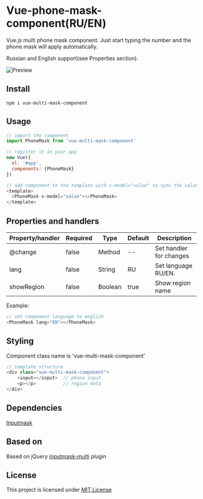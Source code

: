 # Vue-phone-mask-component(RU/EN)

Vue.js multi phone mask component. 
Just start typing the number and the phone mask will apply automatically.

Russian and English support(see Properties section).

![Preview](https://s2.gifyu.com/images/readme2d75a66a4103c3d6.gif)

## Install

```
npm i vue-multi-mask-component

```

## Usage

```javascript
// import the component
import PhoneMask from 'vue-multi-mask-component'

// register it in your app
new Vue({
  el: '#app',
  components: {PhoneMask}
})

// add component to the template with v-model="value" to sync the value with your data
<template>
  <PhoneMask v-model="value"></PhoneMask>
</template>

```

## Properties and handlers

| Property/handler| Required | Type                    | Default | Description                                |
|-----------------|----------|-------------------------|---------|--------------------------------------------|
| @change         | false    | Method                  |   --    | Set handler for changes                    |
| lang            | false    | String                  |   RU    | Set language RU/EN.                        |
| showRegion      | false    | Boolean                 |   true  | Show region name                           |

Example:
```javascript
// set component language to english
<PhoneMask lang="EN"></PhoneMask>
```
## Styling

Component class name is 'vue-multi-mask-component'
```javascript
// template structure
<div class="vue-multi-mask-component">
    <input></input>  // phone input
    <p></p>          // region data
</div>
```

## Dependencies

[Inputmask](https://github.com/RobinHerbots/Inputmask)

## Based on

Based on jQuery [inputmask-multi](https://github.com/andr-04/inputmask-multi) plugin

## License

This project is licensed under [MIT License](http://en.wikipedia.org/wiki/MIT_License)